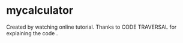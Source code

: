 # mycalculator
Created by watching  online tutorial.
Thanks to CODE TRAVERSAL for explaining the code .

